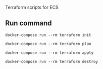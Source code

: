 Terraform scripts for ECS

## Run command

`docker-compose run --rm terraform init`

`docker-compose run --rm terraform plan`

`docker-compose run --rm terraform apply`

`docker-compose run --rm terraform destroy`
